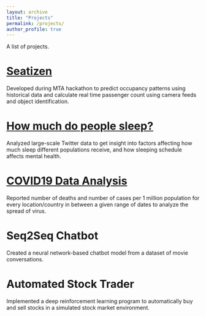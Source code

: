 ```yaml
---
layout: archive
title: "Projects"
permalink: /projects/
author_profile: true
---
```


<p> A list of projects. </p>

<h1><a href="http://Yinsight.github.io/files/Seatizens.pdf" target="_blank">Seatizen</a></h1> 
<p> Developed during MTA hackathon to predict occupancy patterns using historical data
and calculate real time passenger count using camera feeds and object identification. </p>

<h1><a href="http://Yinsight.github.io/files/sleep.pdf" target="_blank">How much do people sleep?</a></h1> 
<p> Analyzed large-scale Twitter data to get insight into factors affecting how much sleep
different populations receive, and how sleeping schedule affects mental health. </p>

<h1><a href="https://github.com/Yinsight/COVID19-Data-Analysis" target="_blank">COVID19 Data Analysis</a></h1> 
<p> Reported number of deaths and number of cases per 1 million population for every
location/country in between a given range of dates to analyze the spread of virus. </p>

<h1>Seq2Seq Chatbot</h1> 
<p> Created a neural network-based chatbot model from a dataset of movie conversations. </p>

<h1>Automated Stock Trader</h1> 
<p> Implemented a deep reinforcement learning program to automatically buy and sell stocks in a simulated stock market environment. </p>


